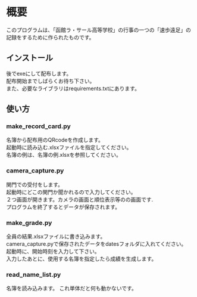 # 概要

このプログラムは、「函館ラ・サール高等学校」の行事の一つの「速歩遠足」の記録をするために作られたものです。

## インストール

後でexeにして配布します。  
配布開始までしばらくお待ち下さい。  
また、必要なライブラリはrequirements.txtにあります。

## 使い方

### make_record_card.py

名簿から配布用のQRcodeを作成します。  
起動時に読み込む.xlsxファイルを指定してください。  
名簿の例は、名簿の例.xlsxを参照してください。

### camera_capture.py

関門での受付をします。  
起動時にどこの関門か聞かれるので入力してください。  
２つ画面が開きます。カメラの画面と順位表示等のの画面です.  
プログラムを終了するとデータが保存されます。  

### make_grade.py

全員の結果.xlsxファイルに書き込みます。  
camera_capture.pyで保存されたデータをdatesフォルダに入れてください。  
起動時に、開始時刻を入力して下さい。  
入力したあとに、使用する名簿を指定したら成績を生成します。

### read_name_list.py

名簿を読み込みます。
これ単体だと何も動かないです。
